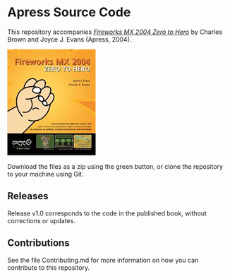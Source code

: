 # Apress Source Code

This repository accompanies [*Fireworks MX 2004 Zero to Hero*](http://www.apress.com/9781590593066) by Charles Brown and Joyce J. Evans (Apress, 2004).

![Cover image](9781590593066.jpg)

Download the files as a zip using the green button, or clone the repository to your machine using Git.

## Releases

Release v1.0 corresponds to the code in the published book, without corrections or updates.

## Contributions

See the file Contributing.md for more information on how you can contribute to this repository.
